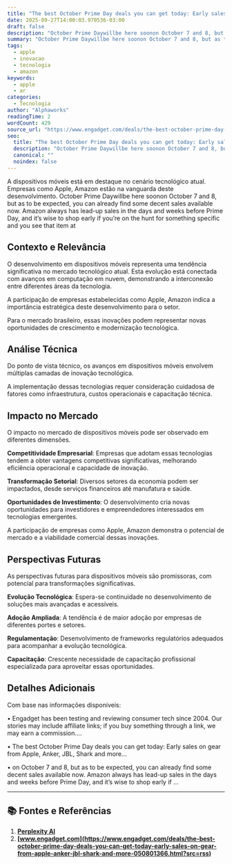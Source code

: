 ```yaml
---
title: "The best October Prime Day deals you can get today: Early sales on gear from Apple, Anker, JBL, Shark and more"
date: 2025-09-27T14:00:03.970536-03:00
draft: false
description: "October Prime Daywillbe here soonon October 7 and 8, but as to be expected, you can already find some decent sales available now. Amazon always has lead-up s..."
summary: "October Prime Daywillbe here soonon October 7 and 8, but as to be expected, you can already find some decent sales available now. Amazon always has lead-up s..."
tags:
  - apple
  - inovacao
  - tecnologia
  - amazon
keywords:
  - apple
  - ar
categories:
  - Tecnologia
author: "Alphaworks"
readingTime: 2
wordCount: 429
source_url: "https://www.engadget.com/deals/the-best-october-prime-day-deals-you-can-get-today-early-sales-on-gear-from-apple-anker-jbl-shark-and-more-050801366.html?src=rss"
seo:
  title: "The best October Prime Day deals you can get today: Early sales on gear from Apple, Anker, JBL, Shark and more"
  description: "October Prime Daywillbe here soonon October 7 and 8, but as to be expected, you can already find some decent sales available now. Amazon always has lead-up s..."
  canonical: ""
  noindex: false
---
```


A dispositivos móveis está em destaque no cenário tecnológico atual. Empresas como Apple, Amazon estão na vanguarda deste desenvolvimento. October Prime Daywillbe here soonon October 7 and 8, but as to be expected, you can already find some decent sales available now. Amazon always has lead-up sales in the days and weeks before Prime Day, and it’s wise to shop early if you’re on the hunt for something specific and you see that item at 

## Contexto e Relevância

O desenvolvimento em dispositivos móveis representa uma tendência significativa no mercado tecnológico atual. Esta evolução está conectada com avanços em computação em nuvem, demonstrando a interconexão entre diferentes áreas da tecnologia.

A participação de empresas estabelecidas como Apple, Amazon indica a importância estratégica deste desenvolvimento para o setor.

Para o mercado brasileiro, essas inovações podem representar novas oportunidades de crescimento e modernização tecnológica.
## Análise Técnica

Do ponto de vista técnico, os avanços em dispositivos móveis envolvem múltiplas camadas de inovação tecnológica.



A implementação dessas tecnologias requer consideração cuidadosa de fatores como infraestrutura, custos operacionais e capacitação técnica.
## Impacto no Mercado

O impacto no mercado de dispositivos móveis pode ser observado em diferentes dimensões.

**Competitividade Empresarial**: Empresas que adotam essas tecnologias tendem a obter vantagens competitivas significativas, melhorando eficiência operacional e capacidade de inovação.

**Transformação Setorial**: Diversos setores da economia podem ser impactados, desde serviços financeiros até manufatura e saúde.

**Oportunidades de Investimento**: O desenvolvimento cria novas oportunidades para investidores e empreendedores interessados em tecnologias emergentes.

A participação de empresas como Apple, Amazon demonstra o potencial de mercado e a viabilidade comercial dessas inovações.
## Perspectivas Futuras

As perspectivas futuras para dispositivos móveis são promissoras, com potencial para transformações significativas.

**Evolução Tecnológica**: Espera-se continuidade no desenvolvimento de soluções mais avançadas e acessíveis.

**Adoção Ampliada**: A tendência é de maior adoção por empresas de diferentes portes e setores.

**Regulamentação**: Desenvolvimento de frameworks regulatórios adequados para acompanhar a evolução tecnológica.

**Capacitação**: Crescente necessidade de capacitação profissional especializada para aproveitar essas oportunidades.
## Detalhes Adicionais

Com base nas informações disponíveis:

• Engadget has been testing and reviewing consumer tech since 2004. Our stories may include affiliate links; if you buy something through a link, we may earn a commission....

• The best October Prime Day deals you can get today: Early sales on gear from Apple, Anker, JBL, Shark and more...

• on October 7 and 8, but as to be expected, you can already find some decent sales available now. Amazon always has lead-up sales in the days and weeks before Prime Day, and it’s wise to shop early if ...



---

## 📚 Fontes e Referências

1. **[Perplexity AI](https://www.perplexity.ai/)**
2. **[www.engadget.com](https://www.engadget.com/deals/the-best-october-prime-day-deals-you-can-get-today-early-sales-on-gear-from-apple-anker-jbl-shark-and-more-050801366.html?src=rss)**
